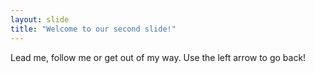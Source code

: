 ```yaml
---
layout: slide
title: "Welcome to our second slide!"
---
```

Lead me, follow me or get out of my way.
Use the left arrow to go back!
